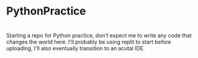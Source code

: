 # PythonPractice
#
Starting a repo for Python practice, don't expect me to write any code that changes the world here.
I'll probably be using replit to start before uploading, I'll also eventually transition to an acutal IDE.

